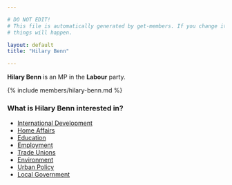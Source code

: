 ```yaml
---

# DO NOT EDIT!
# This file is automatically generated by get-members. If you change it, bad
# things will happen.

layout: default
title: "Hilary Benn"

---
```


**Hilary Benn** is an MP in the **Labour** party.

{% include members/hilary-benn.md %}

### What is Hilary Benn interested in?


* [International Development](/interests/international-development.html)
* [Home Affairs](/interests/home-affairs.html)
* [Education](/interests/education.html)
* [Employment](/interests/employment.html)
* [Trade Unions](/interests/trade-unions.html)
* [Environment](/interests/environment.html)
* [Urban Policy](/interests/urban-policy.html)
* [Local Government](/interests/local-government.html)
